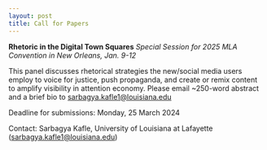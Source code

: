 ```yaml
---
layout: post
title: Call for Papers
---
```

**Rhetoric in the Digital Town Squares**
_Special Session for 2025 MLA Convention in New Orleans, Jan. 9-12_

This panel discusses rhetorical strategies the new/social media users employ to voice for justice, push propaganda, and create or remix content to amplify visibility in attention economy. Please email ~250-word abstract and a brief bio to sarbagya.kafle1@louisiana.edu

Deadline for submissions: Monday, 25 March 2024

Contact: Sarbagya Kafle, University of Louisiana at Lafayette (sarbagya.kafle1@louisiana.edu)
